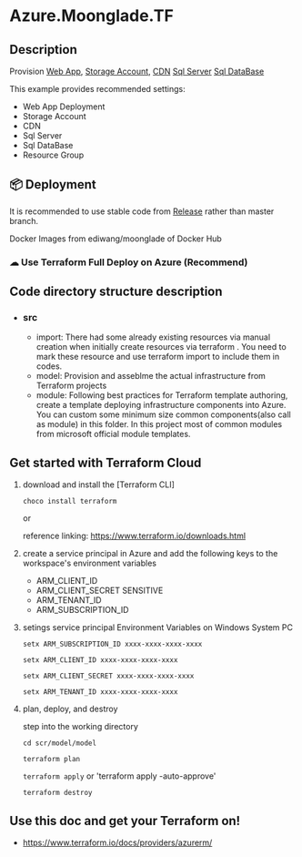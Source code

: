 # Azure.Moonglade.TF

## Description

Provision [Web App](https://docs.azure.cn/zh-cn/articles/azure-operations-guide/app-service-web/),
[Storage Account](https://docs.microsoft.com/zh-cn/azure/storage/common/storage-account-overview),
[CDN](https://docs.microsoft.com/zh-cn/azure/cdn/)
[Sql Server](https://docs.microsoft.com/zh-cn/azure/azure-sql/)
[Sql DataBase](https://docs.microsoft.com/zh-cn/azure/azure-sql/database/)

This example provides recommended settings:

- Web App Deployment
- Storage Account
- CDN
- Sql Server
- Sql DataBase
- Resource Group

## 📦 Deployment

It is recommended to use stable code from [Release](https://github.com/EdiWang/Moonglade/releases) rather than master branch.

Docker Images from ediwang/moonglade of Docker Hub

### ☁ Use Terraform Full Deploy on Azure (Recommend)


## Code directory structure description

+ ### src
    + import: There had some already existing resources via manual creation when initially create resources via terraform . You need to mark these resource and use terraform import to include them in codes.
    + model:  Provision and asseblme the actual infrastructure from Terraform projects
    + module: Following best practices for Terraform template authoring, create a template deploying infrastructure components into Azure. You can custom some minimum size common components(also call as module) in this folder. In this project most of common modules from microsoft official module templates.   

## Get started with Terraform Cloud

1. download and install the [Terraform CLI] 

    `choco install terraform` 
     
     or

    reference linking: https://www.terraform.io/downloads.html
    
1. create a service principal in Azure and add the following keys to the workspace's environment variables
    - ARM_CLIENT_ID
    - ARM_CLIENT_SECRET SENSITIVE
    - ARM_TENANT_ID
    - ARM_SUBSCRIPTION_ID

3. setings service principal Environment Variables on Windows System PC

    `setx ARM_SUBSCRIPTION_ID xxxx-xxxx-xxxx-xxxx`

    `setx ARM_CLIENT_ID xxxx-xxxx-xxxx-xxxx`    

    `setx ARM_CLIENT_SECRET xxxx-xxxx-xxxx-xxxx`

    `setx ARM_TENANT_ID xxxx-xxxx-xxxx-xxxx`

4.  plan, deploy, and destroy

    step into the working directory

    `cd scr/model/model`

    `terraform plan`

    `terraform apply` or 'terraform apply -auto-approve'

    `terraform destroy`


## Use this doc and get your Terraform on!

- https://www.terraform.io/docs/providers/azurerm/